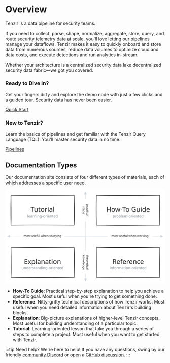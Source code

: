 # Overview

Tenzir is a data pipeline for security teams.

If you need to collect, parse, shape, normalize, aggregate, store, query, and
route security telemetry data at scale, you'll love letting our pipelines manage
your dataflows. Tenzir makes it easy to quickly onboard and store data from
numerous sources, reduce data volumes to optimize cloud and data costs, and
execute detections and run analytics in-stream.

Whether your architecture is a centralized security data lake decentralized
security data fabric—we got you covered.

<div class="container">
  <div class="row">
    <div class="col col--6">
      <div class="col-demo">
      <div class="card-demo">
        <div class="card">
          <div class="card__header">
            <h3>Ready to Dive in?</h3>
          </div>
          <div class="card__body">
            <p>
            Get your fingers dirty and explore the demo node with just a few
            clicks and a guided tour. Security data has never been easier.
            </p>
          </div>
          <div class="card__footer">
            <a class="button button--secondary button--block" href="quickstart">Quick Start</a>
          </div>
        </div>
      </div>
      </div>
    </div>
    <div class="col col--6">
      <div class="card-demo">
        <div class="card">
          <div class="card__header">
            <h3>New to Tenzir?</h3>
          </div>
          <div class="card__body">
            <p>
              Learn the basics of pipelines and get familiar with the Tenzir
              Query Language (TQL). You'll master security data in no time.
            </p>
          </div>
          <div class="card__footer">
            <a class="button button--secondary button--block" href="pipelines">Pipelines</a>
          </div>
        </div>
      </div><div class="col-demo">
      </div>
    </div>
  </div>
</div>

## Documentation Types

Our documentation site consists of four different types of materials, each of
which addresses a specific user need.

![Docs Structure](docs-structure.excalidraw.svg)

- **How-To Guide**: Practical step-by-step explanation to help you achieve a
  specific goal. Most useful when you're trying to get something done.
- **Reference**: Nitty-gritty technical descriptions of how Tenzir works. Most
  useful when you need detailed information about Tenzir's building blocks.
- **Explanation**: Big-picture explanations of higher-level Tenzir concepts.
  Most useful for building understanding of a particular topic.
- **Tutorial**: Learning-oriented lesson that take you through a series of steps
  to complete a project. Most useful when you want to get started with Tenzir.

:::tip Need help?
We're here to help! If you have any questions, swing by our
friendly [community Discord](/discord) or open a [GitHub
discussion](https://github.com/tenzir/tenzir/discussions).
:::
